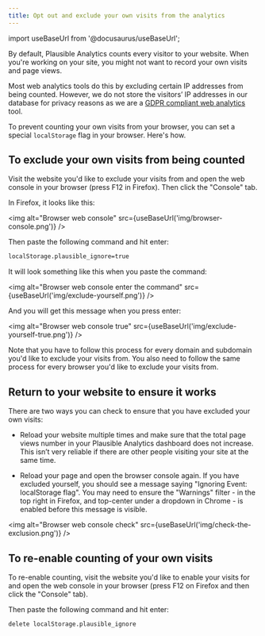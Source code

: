 ```yaml
---
title: Opt out and exclude your own visits from the analytics
---
```


import useBaseUrl from '@docusaurus/useBaseUrl';

By default, Plausible Analytics counts every visitor to your website. When you're working on your site, you might not want to record your own visits and page views.

Most web analytics tools do this by excluding certain IP addresses from being counted. However, we do not store the visitors’ IP addresses in our database for privacy reasons as we are a [GDPR compliant web analytics](https://plausible.io/data-policy) tool.

To prevent counting your own visits from your browser, you can set a special `localStorage` flag in your browser. Here's how.

## To exclude your own visits from being counted

Visit the website you'd like to exclude your visits from and open the web console in your browser (press F12 in Firefox). Then click the "Console" tab. 

In Firefox, it looks like this:

<img alt="Browser web console" src={useBaseUrl('img/browser-console.png')} />

Then paste the following command and hit enter:

```html
localStorage.plausible_ignore=true
```

It will look something like this when you paste the command:

<img alt="Browser web console enter the command" src={useBaseUrl('img/exclude-yourself.png')} />

And you will get this message when you press enter:

<img alt="Browser web console true" src={useBaseUrl('img/exclude-yourself-true.png')} />

Note that you have to follow this process for every domain and subdomain you'd like to exclude your visits from. You also need to follow the same process for every browser you'd like to exclude your visits from.

## Return to your website to ensure it works

There are two ways you can check to ensure that you have excluded your own visits:

* Reload your website multiple times and make sure that the total page views number in your Plausible Analytics dashboard does not increase. This isn’t very reliable if there are other people visiting your site at the same time.

* Reload your page and open the browser console again. If you have excluded yourself, you should see a message saying "Ignoring Event: localStorage flag". You may need to ensure the "Warnings" filter - in the top right in Firefox, and top-center under a dropdown in Chrome - is enabled before this message is visible.

<img alt="Browser web console check" src={useBaseUrl('img/check-the-exclusion.png')} />

## To re-enable counting of your own visits

To re-enable counting, visit the website you'd like to enable your visits for and open the web console in your browser (press F12 on Firefox and then click the "Console" tab). 

Then paste the following command and hit enter:

```html
delete localStorage.plausible_ignore
```
